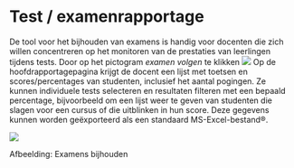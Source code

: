 # Test / examenrapportage

De tool voor het bijhouden van examens is handig voor docenten die zich willen concentreren op het monitoren van de prestaties van leerlingen tijdens tests. Door op het pictogram _examen volgen_ te klikken ![](../../.gitbook/assets/graphics56%20%283%29.png) Op de hoofdrapportagepagina krijgt de docent een lijst met toetsen en scores/percentages van studenten, inclusief het aantal pogingen. Ze kunnen individuele tests selecteren en resultaten filteren met een bepaald percentage, bijvoorbeeld om een lijst weer te geven van studenten die slagen voor een cursus of die uitblinken in hun score. Deze gegevens kunnen worden geëxporteerd als een standaard MS-Excel-bestand®.

![](../../.gitbook/assets/graphics59%20%281%29.png)

Afbeelding: Examens bijhouden

